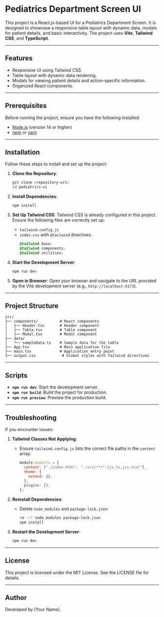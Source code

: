 # Pediatrics Department Screen UI

This project is a React.js-based UI for a Pediatrics Department Screen. It is designed to showcase a responsive table layout with dynamic data, modals for patient details, and basic interactivity. The project uses **Vite**, **Tailwind CSS**, and **TypeScript**.

---

## Features

- Responsive UI using Tailwind CSS.
- Table layout with dynamic data rendering.
- Modals for viewing patient details and action-specific information.
- Organized React components.

---

## Prerequisites

Before running the project, ensure you have the following installed:

- [Node.js](https://nodejs.org/) (version 14 or higher)
- [npm](https://www.npmjs.com/) or [yarn](https://yarnpkg.com/)

---

## Installation

Follow these steps to install and set up the project:

1. **Clone the Repository**:
   ```bash
   git clone <repository-url>
   cd pediatrics-ui
   ```

2. **Install Dependencies**:
   ```bash
   npm install
   ```

3. **Set Up Tailwind CSS**:
   Tailwind CSS is already configured in this project. Ensure the following files are correctly set up:

   - `tailwind.config.js`
   - `index.css` with `@tailwind` directives:
     ```css
     @tailwind base;
     @tailwind components;
     @tailwind utilities;
     ```

4. **Start the Development Server**:
   ```bash
   npm run dev
   ```

5. **Open in Browser**:
   Open your browser and navigate to the URL provided by the Vite development server (e.g., `http://localhost:5173`).

---

## Project Structure

```
src/
├── components/          # React components
│   ├── Header.tsx       # Header component
│   ├── Table.tsx        # Table component
│   ├── Modal.tsx        # Modal component
├── data/
│   └── sampleData.ts    # Sample data for the table
├── App.tsx              # Main application file
├── main.tsx             # Application entry point
├── output.css            # Global styles with Tailwind directives
```

---

## Scripts

- **`npm run dev`**: Start the development server.
- **`npm run build`**: Build the project for production.
- **`npm run preview`**: Preview the production build.

---

## Troubleshooting

If you encounter issues:

1. **Tailwind Classes Not Applying**:
   - Ensure `tailwind.config.js` lists the correct file paths in the `content` array:
     ```js
     module.exports = {
       content: ["./index.html", "./src/**/*.{js,ts,jsx,tsx}"],
       theme: {
         extend: {},
       },
       plugins: [],
     };
     ```

2. **Reinstall Dependencies**:
   - Delete `node_modules` and `package-lock.json`:
     ```bash
     rm -rf node_modules package-lock.json
     npm install
     ```

3. **Restart the Development Server**:
   ```bash
   npm run dev
   ```

---

## License

This project is licensed under the MIT License. See the LICENSE file for details.

---

## Author

Developed by [Your Name].
